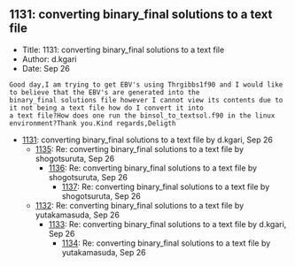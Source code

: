 ## 1131: converting binary_final solutions to a text file

- Title: 1131: converting binary_final solutions to a text file
- Author: d.kgari
- Date: Sep 26
```
Good day,I am trying to get EBV's using Thrgibbs1f90 and I would like to believe that the EBV's are generated into the
binary_final solutions file however I cannot view its contents due to it not being a text file how do I convert it into
a text file?How does one run the binsol_to_textsol.f90 in the linux environment?Thank you.Kind regards,Deligth
```

- [1131](1131.md): converting binary_final solutions to a text file by d.kgari, Sep 26
    - [1135](1135.md): Re: converting binary_final solutions to a text file by shogotsuruta, Sep 26
        - [1136](1136.md): Re: converting binary_final solutions to a text file by shogotsuruta, Sep 26
            - [1137](1137.md): Re: converting binary_final solutions to a text file by shogotsuruta, Sep 26
    - [1132](1132.md): Re: converting binary_final solutions to a text file by yutakamasuda, Sep 26
        - [1133](1133.md): Re: converting binary_final solutions to a text file by d.kgari, Sep 26
            - [1134](1134.md): Re: converting binary_final solutions to a text file by yutakamasuda, Sep 26
